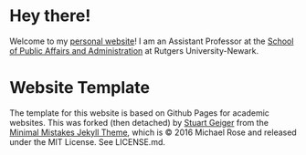 # Hey there!
Welcome to my [personal website](http://www.sebastianjilke.net)!  I am an Assistant Professor at the [School of Public Affairs and Administration](https://spaa.newark.rutgers.edu) at Rutgers University-Newark.



# Website Template
The template for this website is based on Github Pages for academic websites. This was forked (then detached) by [Stuart Geiger](https://github.com/staeiou) from the [Minimal Mistakes Jekyll Theme](https://mmistakes.github.io/minimal-mistakes/), which is © 2016 Michael Rose and released under the MIT License. See LICENSE.md.
